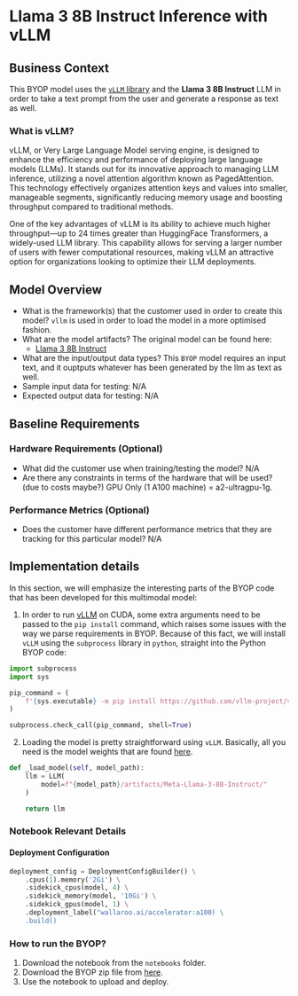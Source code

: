 # Llama 3 8B Instruct Inference with vLLM

## Business Context

This BYOP model uses the [`vLLM` library](https://github.com/vllm-project/vllm) and the **Llama 3 8B Instruct** LLM in order to take a text prompt from the user and generate a response as text as well.

### What is vLLM?

vLLM, or Very Large Language Model serving engine, is designed to enhance the efficiency and performance of deploying large language models (LLMs). It stands out for its innovative approach to managing LLM inference, utilizing a novel attention algorithm known as PagedAttention. This technology effectively organizes attention keys and values into smaller, manageable segments, significantly reducing memory usage and boosting throughput compared to traditional methods.

One of the key advantages of vLLM is its ability to achieve much higher throughput—up to 24 times greater than HuggingFace Transformers, a widely-used LLM library. This capability allows for serving a larger number of users with fewer computational resources, making vLLM an attractive option for organizations looking to optimize their LLM deployments.

## Model Overview

- What is the framework(s) that the customer used in order to create this model? `vllm` is used in order to load the model in a more optimised fashion.
- What are the model artifacts? The original model can be found here:
  - [Llama 3 8B Instruct](https://huggingface.co/meta-llama/Meta-Llama-3-8B-Instruct)
- What are the input/output data types? This `BYOP` model requires an input text, and it ouptputs whatever has been generated by the llm as text as well.
- Sample input data for testing: N/A
- Expected output data for testing: N/A

## Baseline Requirements

### Hardware Requirements (Optional)

- What did the customer use when training/testing the model? N/A
- Are there any constraints in terms of the hardware that will be used? (due to costs maybe?) GPU Only (1 A100 machine) = a2-ultragpu-1g.

### Performance Metrics (Optional)

- Does the customer have different performance metrics that they are tracking for this particular model? N/A

## Implementation details

In this section, we will emphasize the interesting parts of the BYOP code that has been developed for this multimodal model:

1. In order to run [vLLM](https://github.com/vllm-project/vllm) on CUDA, some extra arguments need to be passed to the `pip install` command, which raises some issues with the way we parse requirements in BYOP. Because of this fact, we will install `vLLM` using the `subprocess` library in `python`, straight into the Python BYOP code:

``` python
import subprocess
import sys

pip_command = (
    f'{sys.executable} -m pip install https://github.com/vllm-project/vllm/releases/download/v0.5.2/vllm-0.5.2+cu118-cp38-cp38-manylinux1_x86_64.whl --extra-index-url https://download.pytorch.org/whl/cu118'
)

subprocess.check_call(pip_command, shell=True)
```

2. Loading the model is pretty straightforward using `vLLM`. Basically, all you need is the model weights that are found [here](https://huggingface.co/meta-llama/Meta-Llama-3-8B-Instruct).

```python
def _load_model(self, model_path):
    llm = LLM(
        model=f"{model_path}/artifacts/Meta-Llama-3-8B-Instruct/"
    )

    return llm
```

### Notebook Relevant Details

#### Deployment Configuration

```python
deployment_config = DeploymentConfigBuilder() \
    .cpus(1).memory('2Gi') \
    .sidekick_cpus(model, 4) \
    .sidekick_memory(model, '10Gi') \
    .sidekick_gpus(model, 1) \
    .deployment_label("wallaroo.ai/accelerator:a100) \
    .build()
```

### How to run the BYOP?

1. Download the notebook from the `notebooks` folder.
2. Download the BYOP zip file from [here](https://storage.cloud.google.com/wallaroo-model-zoo/model-auto-conversion/auto-packaging/byop/llama/byop-llama3-8b-vllm.zip ).
3. Use the notebook to upload and deploy.
